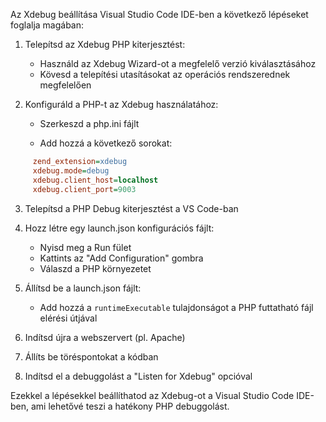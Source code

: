 Az Xdebug beállítása Visual Studio Code IDE-ben a következő lépéseket foglalja magában:

1. Telepítsd az Xdebug PHP kiterjesztést:

   - Használd az Xdebug Wizard-ot a megfelelő verzió kiválasztásához
   - Kövesd a telepítési utasításokat az operációs rendszerednek megfelelően

2. Konfiguráld a PHP-t az Xdebug használatához:

   - Szerkeszd a php.ini fájlt

   - Add hozzá a következő sorokat:

```ini
     zend_extension=xdebug
     xdebug.mode=debug
     xdebug.client_host=localhost
     xdebug.client_port=9003
```

3. Telepítsd a PHP Debug kiterjesztést a VS Code-ban

4. Hozz létre egy launch.json konfigurációs fájlt:

   - Nyisd meg a Run fület
   - Kattints az "Add Configuration" gombra
   - Válaszd a PHP környezetet

5. Állítsd be a launch.json fájlt:

   - Add hozzá a `runtimeExecutable` tulajdonságot a PHP futtatható fájl elérési útjával

6. Indítsd újra a webszervert (pl. Apache)

7. Állíts be töréspontokat a kódban

8. Indítsd el a debuggolást a "Listen for Xdebug" opcióval

Ezekkel a lépésekkel beállíthatod az Xdebug-ot a Visual Studio Code IDE-ben, ami lehetővé teszi a hatékony PHP debuggolást.